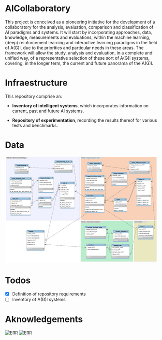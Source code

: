 # AICollaboratory

This project is conceived as a pioneering initiative for the development of a collaboratory for the analysis, evaluation, comparison and classification of  AI paradigms and systems. It will start by incorporating approaches, data, knowledge, measurements and evaluations, within the machine learning, (deep) reinforcement learning and interactive learning paradigms in the field of A(G)I, due to the priorities and particular needs in these areas. The framework will allow the study, analysis and evaluation, in a complete and unified way, of a representative selection of these sort of A(G)I systems, covering, in the longer term, the current and future panorama of the A(G)I. 

# Infraestructure

This repository comprise an:

* **Inventory of intelligent systems**,  which incorporates information on current, past and future AI systems.

* **Repository of experimentation**, recording the results thereof for various tests and benchmarks.


# Data 

![ERR](https://github.com/nandomp/AICollaboratory/blob/master/MySQL/Atlas_ERR_v1.png)

# Todos 

- [x] Definition of repository requirements
- [ ] Inventory of A(G)I systems

# Aknowledgements

![ERR](https://ec.europa.eu/jrc/communities/sites/jrccties/themes/jrccities_subtheme/logo.png)
![ERR](https://ec.europa.eu/jrc/communities/sites/jrccties/files/styles/community_banner/public/banner_0.jpg?itok=Q15FvEkx)
